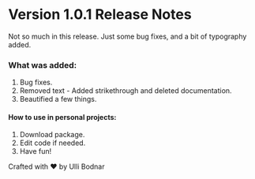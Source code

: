 # Version 1.0.1 Release Notes

Not so much in this release. Just some bug fixes, and a bit of typography added.

### What was added:
1. Bug fixes.
2. Removed text - Added strikethrough and deleted documentation.
3. Beautified a few things.

#### How to use in personal projects:
1. Download package.
2. Edit code if needed.
3. Have fun!

Crafted with :heart: by Ulli Bodnar
